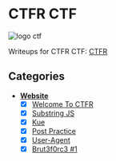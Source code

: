 # CTFR CTF

![logo ctf](http://rasyidmf.com/img/ctf.png)

Writeups for CTFR CTF: [CTFR](https://rasyidmf.com)

## Categories

- **[Website]()**
  - [x] [Welcome To CTFR](Web/Welcome%20To%20CTFR/)
  - [x] [Substring JS](Web/Substring%20JS/)
  - [x] [Kue](Web/Kue/)
  - [x] [Post Practice]()
  - [x] [User-Agent]()
  - [x] [Brut3f0rc3 #1]()
